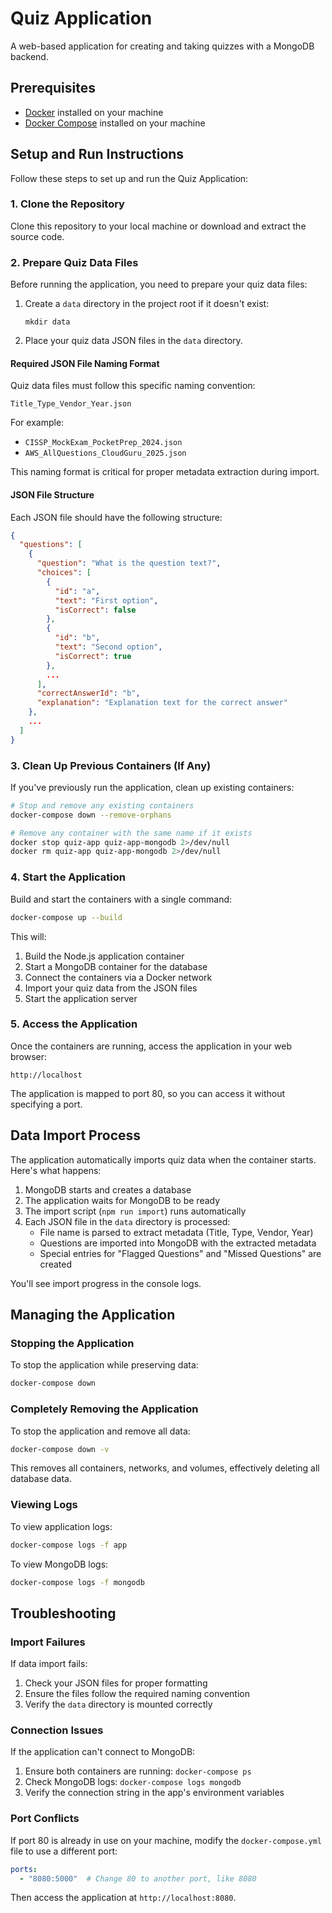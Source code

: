 # Quiz Application

A web-based application for creating and taking quizzes with a MongoDB backend.

## Prerequisites

- [Docker](https://docs.docker.com/get-docker/) installed on your machine
- [Docker Compose](https://docs.docker.com/compose/install/) installed on your machine

## Setup and Run Instructions

Follow these steps to set up and run the Quiz Application:

### 1. Clone the Repository

Clone this repository to your local machine or download and extract the source code.

### 2. Prepare Quiz Data Files

Before running the application, you need to prepare your quiz data files:

1. Create a `data` directory in the project root if it doesn't exist:
   ```
   mkdir data
   ```

2. Place your quiz data JSON files in the `data` directory.

#### Required JSON File Naming Format

Quiz data files must follow this specific naming convention:
```
Title_Type_Vendor_Year.json
```

For example:
- `CISSP_MockExam_PocketPrep_2024.json`
- `AWS_AllQuestions_CloudGuru_2025.json`

This naming format is critical for proper metadata extraction during import.

#### JSON File Structure

Each JSON file should have the following structure:
```json
{
  "questions": [
    {
      "question": "What is the question text?",
      "choices": [
        {
          "id": "a",
          "text": "First option",
          "isCorrect": false
        },
        {
          "id": "b",
          "text": "Second option",
          "isCorrect": true
        },
        ...
      ],
      "correctAnswerId": "b",
      "explanation": "Explanation text for the correct answer"
    },
    ...
  ]
}
```

### 3. Clean Up Previous Containers (If Any)

If you've previously run the application, clean up existing containers:

```bash
# Stop and remove any existing containers
docker-compose down --remove-orphans

# Remove any container with the same name if it exists
docker stop quiz-app quiz-app-mongodb 2>/dev/null
docker rm quiz-app quiz-app-mongodb 2>/dev/null
```

### 4. Start the Application

Build and start the containers with a single command:

```bash
docker-compose up --build
```

This will:
1. Build the Node.js application container
2. Start a MongoDB container for the database
3. Connect the containers via a Docker network
4. Import your quiz data from the JSON files
5. Start the application server

### 5. Access the Application

Once the containers are running, access the application in your web browser:

```
http://localhost
```

The application is mapped to port 80, so you can access it without specifying a port.

## Data Import Process

The application automatically imports quiz data when the container starts. Here's what happens:

1. MongoDB starts and creates a database
2. The application waits for MongoDB to be ready
3. The import script (`npm run import`) runs automatically
4. Each JSON file in the `data` directory is processed:
   - File name is parsed to extract metadata (Title, Type, Vendor, Year)
   - Questions are imported into MongoDB with the extracted metadata
   - Special entries for "Flagged Questions" and "Missed Questions" are created

You'll see import progress in the console logs.

## Managing the Application

### Stopping the Application

To stop the application while preserving data:

```bash
docker-compose down
```

### Completely Removing the Application

To stop the application and remove all data:

```bash
docker-compose down -v
```

This removes all containers, networks, and volumes, effectively deleting all database data.

### Viewing Logs

To view application logs:

```bash
docker-compose logs -f app
```

To view MongoDB logs:

```bash
docker-compose logs -f mongodb
```

## Troubleshooting

### Import Failures

If data import fails:

1. Check your JSON files for proper formatting
2. Ensure the files follow the required naming convention
3. Verify the `data` directory is mounted correctly

### Connection Issues

If the application can't connect to MongoDB:

1. Ensure both containers are running: `docker-compose ps`
2. Check MongoDB logs: `docker-compose logs mongodb`
3. Verify the connection string in the app's environment variables

### Port Conflicts

If port 80 is already in use on your machine, modify the `docker-compose.yml` file to use a different port:

```yaml
ports:
  - "8080:5000"  # Change 80 to another port, like 8080
```

Then access the application at `http://localhost:8080`.
